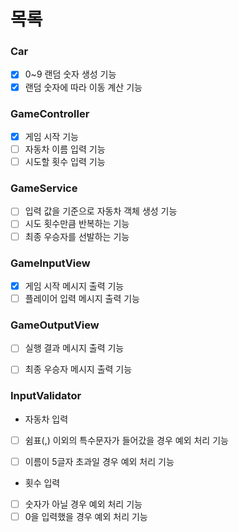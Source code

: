 # 목록

### Car
- [X] 0~9 랜덤 숫자 생성 기능
- [X] 랜덤 숫자에 따라 이동 계산 기능

### GameController
- [X] 게임 시작 기능
- [ ] 자동차 이름 입력 기능
- [ ] 시도할 횟수 입력 기능

### GameService
- [ ] 입력 값을 기준으로 자동차 객체 생성 기능
- [ ] 시도 횟수만큼 반복하는 기능
- [ ] 최종 우승자를 선발하는 기능

### GameInputView
- [X] 게임 시작 메시지 출력 기능
- [ ] 플레이어 입력 메시지 출력 기능

### GameOutputView
- [ ] 실행 결과 메시지 출력 기능
- [ ] 최종 우승자 메시지 출력 기능


### InputValidator
- 자동차 입력
- [ ] 쉼표(,) 이외의 특수문자가 들어갔을 경우 예외 처리 기능
- [ ] 이름이 5글자 초과일 경우 예외 처리 기능


- 횟수 입력
- [ ] 숫자가 아닐 경우 예외 처리 기능
- [ ] 0을 입력했을 경우 예외 처리 기능